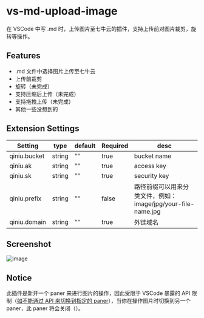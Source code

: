 # vs-md-upload-image

在 VSCode 中写 .md 时，上传图片至七牛云的插件，支持上传前对图片裁剪，旋转等操作。

## Features

- .md 文件中选择图片上传至七牛云
- 上传前裁剪
- 旋转（未完成）
- 支持压缩后上传（未完成）
- 支持拖拽上传（未完成）
- 其他一些没想到的

## Extension Settings

| Setting      | type   | default | Required | desc                                                          |
| ------------ | ------ | ------- | -------- | ------------------------------------------------------------- |
| qiniu.bucket | string | ""      | true     | bucket name                                                   |
| qiniu.ak     | string | ""      | true     | access key                                                    |
| qiniu.sk     | string | ""      | true     | security key                                                  |
| qiniu.prefix | string | ""      | false    | 路径前缀可以用来分类文件，例如： image/jpg/your-file-name.jpg |
| qiniu.domain | string | ""      | true     | 外链域名                                                      |

## Screenshot

![image](./screenshot/upload.gif)

## Notice

此插件是新开一个 paner 来进行图片的操作，因此受限于 VSCode 暴露的 API 限制（[如不能通过 API 来切换到指定的 paner](https://github.com/Microsoft/vscode/issues/15178)），当你在操作图片时切换到另一个 paner，此 paner 将会关闭（）。
